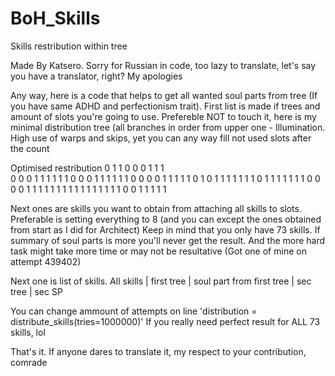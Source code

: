 # BoH_Skills
Skills restribution within tree

Made By Katsero. Sorry for Russian in code, too lazy to translate, let's say you have a translator, right? My apologies

Any way, here is a code that helps to get all wanted soul parts from tree (If you have same ADHD and perfectionism trait).
First list is made if trees and amount of slots you're going to use. Prefereble NOT to touch it, here is my minimal distribution tree (all branches in order from upper one - Illumination.
High use of warps and skips, yet you can any way fill not used slots after the count

Optimised restribution
    0 1 1 0 0 0 1 1 1  
    0 0 0 1 1 1 1 1 1
    0 0 0 1 1 1 1 1 1
    0 0 0 0 1 1 1 1 1
    0 1 0 1 1 1 1 1 1
    1 0 1 1 1 1 1 1 1
    0 0 0 0 1 1 1 1 1
    1 1 1 1 1 1 1 1 1
    1 1 0 0 1 1 1 1 1

Next ones are skills you want to obtain from attaching all skills to slots. Preferable is  setting everything to 8 (and you can except the ones obtained from start as I did for Architect)
Keep in mind that you only have 73 skills. If summary of soul parts is more you'll never get the result. And the more hard task might take more time or may not be resultative (Got one of mine on attempt 439402)

Next one is list of skills. All skills | first tree | soul part from first tree | sec tree | sec SP

You can change ammount of attempts on line
'distribution = distribute_skills(tries=1000000)'
If you really need perfect result for ALL 73 skills, lol

That's it. If anyone dares to translate it, my respect to your contribution, comrade
